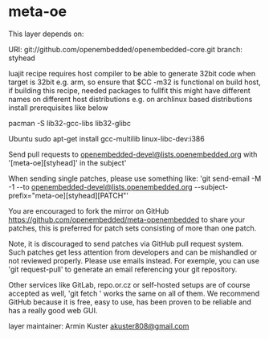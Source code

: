 meta-oe
=======

This layer depends on:

URI: git://github.com/openembedded/openembedded-core.git
branch: styhead 

luajit recipe requires host compiler to be able to generate 32bit code when target is 32bit
e.g. arm, so ensure that $CC -m32 is functional on build host, if building this recipe, needed
packages to fullfit this might have different names on different host distributions
e.g. on archlinux based distributions install prerequisites like below

pacman -S lib32-gcc-libs lib32-glibc

Ubuntu
sudo apt-get install gcc-multilib linux-libc-dev:i386

Send pull requests to openembedded-devel@lists.openembedded.org with '[meta-oe][styhead]' in the subject'

When sending single patches, please use something like:
'git send-email -M -1 --to openembedded-devel@lists.openembedded.org --subject-prefix="meta-oe][styhead][PATCH"'

You are encouraged to fork the mirror on GitHub https://github.com/openembedded/meta-openembedded
to share your patches, this is preferred for patch sets consisting of more than one patch.

Note, it is discouraged to send patches via GitHub pull request system. Such
patches get less attention from developers and can be mishandled or not
reviewed properly. Please use emails instead. For exemple, you can use
'git request-pull' to generate an email referencing your git repository.

Other services like GitLab, repo.or.cz or self-hosted setups are of course accepted as well,
'git fetch <remote>' works the same on all of them. We recommend GitHub because it is free, easy
to use, has been proven to be reliable and has a really good web GUI.

layer maintainer: Armin Kuster <akuster808@gmail.com>
